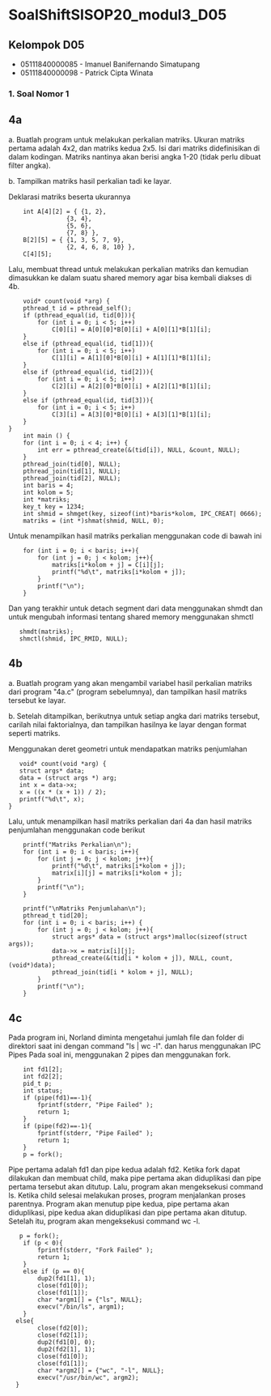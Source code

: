 # SoalShiftSISOP20_modul3_D05
## Kelompok D05
* 05111840000085 - Imanuel Banifernando Simatupang 
* 05111840000098 - Patrick Cipta Winata
### 1. Soal Nomor 1 
## 4a
a. Buatlah program untuk melakukan perkalian matriks. Ukuran matriks pertama adalah 4x2, dan matriks kedua 2x5. Isi dari matriks didefinisikan di dalam kodingan. Matriks nantinya akan berisi angka 1-20 (tidak perlu dibuat filter angka). 

b. Tampilkan matriks hasil perkalian tadi ke layar. 

Deklarasi matriks beserta ukurannya
```
    int A[4][2] = { {1, 2},
                {3, 4},
                {5, 6},
                {7, 8} },
    B[2][5] = { {1, 3, 5, 7, 9},
                {2, 4, 6, 8, 10} },
    C[4][5];
```
Lalu, membuat thread untuk melakukan perkalian matriks dan kemudian dimasukkan ke dalam suatu shared memory agar bisa kembali diakses di 4b.
```
    void* count(void *arg) {
    pthread_t id = pthread_self();
    if (pthread_equal(id, tid[0])){     
        for (int i = 0; i < 5; i++) 
            C[0][i] = A[0][0]*B[0][i] + A[0][1]*B[1][i];
    }
    else if (pthread_equal(id, tid[1])){
        for (int i = 0; i < 5; i++)
            C[1][i] = A[1][0]*B[0][i] + A[1][1]*B[1][i];
    }
    else if (pthread_equal(id, tid[2])){
        for (int i = 0; i < 5; i++)
            C[2][i] = A[2][0]*B[0][i] + A[2][1]*B[1][i];
    }
    else if (pthread_equal(id, tid[3])){ 
        for (int i = 0; i < 5; i++)
            C[3][i] = A[3][0]*B[0][i] + A[3][1]*B[1][i];
    }
}
    int main () {
    for (int i = 0; i < 4; i++) {
        int err = pthread_create(&(tid[i]), NULL, &count, NULL);
    }
    pthread_join(tid[0], NULL);
    pthread_join(tid[1], NULL);
    pthread_join(tid[2], NULL);
    int baris = 4;
    int kolom = 5;
    int *matriks;
    key_t key = 1234;
    int shmid = shmget(key, sizeof(int)*baris*kolom, IPC_CREAT| 0666);
    matriks = (int *)shmat(shmid, NULL, 0);
```
Untuk menampilkan hasil matriks perkalian menggunakan code di bawah ini
``` 
    for (int i = 0; i < baris; i++){
        for (int j = 0; j < kolom; j++){
            matriks[i*kolom + j] = C[i][j];
            printf("%d\t", matriks[i*kolom + j]);
        }
        printf("\n");   
    }
```
Dan yang terakhir untuk detach segment dari data menggunakan shmdt dan untuk mengubah informasi tentang shared memory menggunakan shmctl
```
   shmdt(matriks);
   shmctl(shmid, IPC_RMID, NULL);
```
## 4b
a. Buatlah program yang akan mengambil variabel hasil perkalian matriks dari program "4a.c" (program sebelumnya), dan tampilkan hasil matriks tersebut ke layar. 

b. Setelah ditampilkan, berikutnya untuk setiap angka dari matriks tersebut, carilah nilai faktorialnya, dan tampilkan hasilnya ke layar dengan format seperti matriks. 

Menggunakan deret geometri untuk mendapatkan matriks penjumlahan
 ```
    void* count(void *arg) {
    struct args* data;
    data = (struct args *) arg;
    int x = data->x;
    x = ((x * (x + 1)) / 2);
    printf("%d\t", x);
}
```
Lalu, untuk menampilkan hasil matriks perkalian dari 4a dan hasil matriks penjumlahan menggunakan code berikut
``` 
    printf("Matriks Perkalian\n");
    for (int i = 0; i < baris; i++){
        for (int j = 0; j < kolom; j++){
            printf("%d\t", matriks[i*kolom + j]);
            matrix[i][j] = matriks[i*kolom + j];
        }
        printf("\n");
    }

    printf("\nMatriks Penjumlahan\n");
    pthread_t tid[20];
    for (int i = 0; i < baris; i++) {
        for (int j = 0; j < kolom; j++){
            struct args* data = (struct args*)malloc(sizeof(struct args));
            data->x = matrix[i][j];
            pthread_create(&(tid[i * kolom + j]), NULL, count, (void*)data);
            pthread_join(tid[i * kolom + j], NULL);
        }
        printf("\n");
    }
```
## 4c
Pada program ini, Norland diminta mengetahui jumlah file dan folder di direktori saat ini dengan command "ls | wc -l". dan harus menggunakan IPC Pipes
Pada soal ini, menggunakan 2 pipes dan menggunakan fork.
```  
    int fd1[2];  
	int fd2[2]; 
	pid_t p; 
    int status;
	if (pipe(fd1)==-1){ 
		fprintf(stderr, "Pipe Failed" ); 
		return 1; 
	} 
	if (pipe(fd2)==-1){ 
		fprintf(stderr, "Pipe Failed" ); 
		return 1; 
	} 
	p = fork();
```
Pipe pertama adalah fd1 dan pipe kedua adalah fd2. Ketika fork dapat dilakukan dan membuat child, maka pipe pertama akan diduplikasi dan pipe pertama tersebut akan ditutup. Lalu, program akan mengeksekusi command ls. 
Ketika child selesai melakukan proses, program menjalankan proses parentnya. Program akan menutup pipe kedua, pipe pertama akan diduplikasi, pipe kedua akan diduplikasi dan pipe pertama akan ditutup. Setelah itu, program akan mengeksekusi command wc -l.
```
   p = fork(); 
	if (p < 0){ 
		fprintf(stderr, "Fork Failed" ); 
		return 1; 
	}  
	else if (p == 0){ 
        dup2(fd1[1], 1);
        close(fd1[0]);
        close(fd1[1]);
        char *argm1[] = {"ls", NULL};
        execv("/bin/ls", argm1);
	} 
  else{
        close(fd2[0]);
        close(fd2[1]);
        dup2(fd1[0], 0);
        dup2(fd2[1], 1);
        close(fd1[0]);
        close(fd1[1]);
        char *argm2[] = {"wc", "-l", NULL};
        execv("/usr/bin/wc", argm2);
  }
```
   




